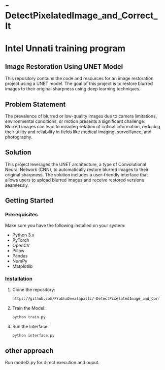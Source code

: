 # -DetectPixelatedImage_and_Correct_It
# Intel Unnati training program 

## Image Restoration Using UNET Model

This repository contains the code and resources for an image restoration project using a UNET model. The goal of this project is to restore blurred images to their original sharpness using deep learning techniques.

## Problem Statement 

The prevalence of blurred or low-quality images due to camera limitations, environmental conditions, or motion presents a significant challenge. Blurred images can lead to misinterpretation of critical information, reducing their utility and reliability in fields like medical imaging, surveillance, and photography.

## Solution

This project leverages the UNET architecture, a type of Convolutional Neural Network (CNN), to automatically restore blurred images to their original sharpness. The solution includes a user-friendly interface that allows users to upload blurred images and receive restored versions seamlessly.

## Getting Started

### Prerequisites

Make sure you have the following installed on your system:
- Python 3.x
- PyTorch
- OpenCV
- Pillow
- Pandas
- NumPy
- Matplotlib

### Installation

1. Clone the repository:
   ```sh
   https://github.com/PrabhaDevalapalli/-DetectPixelatedImage_and_Correct_It

2. Train the Model:
   ```sh
   python train.py
   
3. Run the Interface:
   ```sh
   python interface.py

## other approach

Run model2.py for direct execution and ouput.
